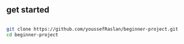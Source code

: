 ## get started

```bash

git clone https://github.com/youssefRaslan/beginner-project.git
cd beginner-project

```

